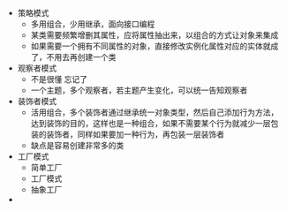 - 策略模式
  - 多用组合，少用继承，面向接口编程
  - 某类需要频繁增删其属性，应将属性抽出来，以组合的方式让对象来集成
  - 如果需要一个拥有不同属性的对象，直接修改实例化属性对应的实体就成了，不用去再创建一个类
- 观察者模式
  - 不是很懂 忘记了
  - 一个主题，多个观察者，若主题产生变化，可以统一告知观察者
- 装饰者模式
  - 活用组合，多个装饰者通过继承统一对象类型，然后自己添加行为方法，达到装饰的目的，这样也是一种组合，如果不需要某个行为就减少一层包装的装饰者，同样如果要加一种行为，再包装一层装饰者
  - 缺点是容易创建非常多的类
- 工厂模式
  - 简单工厂
  - 工厂模式
  - 抽象工厂
- 